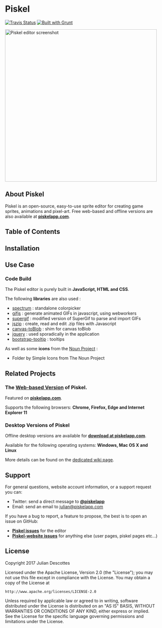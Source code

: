 Piskel
======

[![Travis Status](https://api.travis-ci.org/piskelapp/piskel.png?branch=master)](https://travis-ci.org/piskelapp/piskel) [![Built with Grunt](https://cdn.gruntjs.com/builtwith.png)](http://gruntjs.com/)

<img
  src="https://screenletstore.appspot.com/img/95aaa0f0-37a4-11e7-a652-7b8128ce3e3b.png"
  title="Piskel editor screenshot"
  width="500">

## About Piskel
Piskel is an open-source, easy-to-use sprite editor for creating game sprites, animations and pixel-art. Free web-based and offline versions are also available at **[piskelapp.com](http://piskelapp.com)**.


## Table of Contents

## Installation

## Use Case

### Code Build

The Piskel editor is purely built in **JavaScript, HTML and CSS**.

The following **libraries** are also used :
* [spectrum](https://github.com/bgrins/spectrum) : standalone colorpicker
* [gifjs](http://jnordberg.github.io/gif.js/) : generate animated GIFs in javascript, using webworkers
* [supergif](https://github.com/buzzfeed/libgif-js) : modified version of SuperGif to parse and import GIFs
* [jszip](https://github.com/Stuk/jszip) : create, read and edit .zip files with Javascript
* [canvas-toBlob](https://github.com/eligrey/canvas-toBlob.js/) : shim for canvas toBlob
* [jquery](http://jquery.com/) : used sporadically in the application
* [bootstrap-tooltip](http://getbootstrap.com/javascript/#tooltips) : tooltips

As well as some **icons** from the [Noun Project](http://thenounproject.com/) :
* Folder by Simple Icons from The Noun Project

## Related Projects

### The **[Web-based Version](https://github.com/piskelapp/piskel-website)** of Piskel.

  Featured on **[piskelapp.com](http://piskelapp.com)**. 

  Supports the following browsers: **Chrome, Firefox, Edge and Internet Explorer 11**

### Desktop Versions of Piskel
  Offline desktop versions are available for **[download at piskelapp.com](https://www.piskelapp.com/download)**.

  Available for the following operating systems: **Windows, Mac OS X and Linux**
  
  More details can be found on the [dedicated wiki page](https://github.com/piskelapp/piskel/wiki/Desktop-applications).

## Support

For general questions, website account information, or a support request you can:
   * Twitter: send a direct message to **[@piskelapp](https://twitter.com/piskelapp)**
   * Email: send an email to julian@piskelapp.com

If you have a bug to report, a feature to propose, the best is to open an issue on GitHub:
* **[Piskel issues](https://github.com/piskelapp/piskel/issues)** for the editor
* **[Piskel-website issues](https://github.com/piskelapp/piskel-website/issues)** for anything else (user pages, piskel pages etc...)


## License

Copyright 2017 Julian Descottes

Licensed under the Apache License, Version 2.0 (the "License");
you may not use this file except in compliance with the License.
You may obtain a copy of the License at

    http://www.apache.org/licenses/LICENSE-2.0

Unless required by applicable law or agreed to in writing, software
distributed under the License is distributed on an "AS IS" BASIS,
WITHOUT WARRANTIES OR CONDITIONS OF ANY KIND, either express or implied.
See the License for the specific language governing permissions and
limitations under the License.

